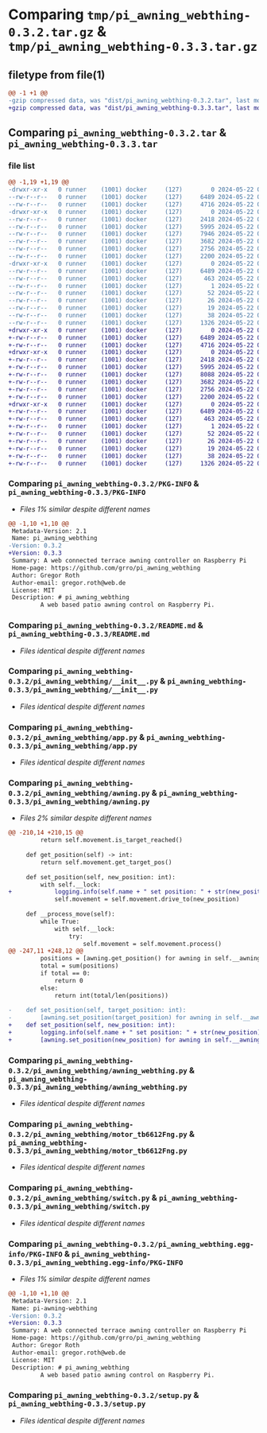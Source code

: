 # Comparing `tmp/pi_awning_webthing-0.3.2.tar.gz` & `tmp/pi_awning_webthing-0.3.3.tar.gz`

## filetype from file(1)

```diff
@@ -1 +1 @@
-gzip compressed data, was "dist/pi_awning_webthing-0.3.2.tar", last modified: Wed May 22 04:30:29 2024, max compression
+gzip compressed data, was "dist/pi_awning_webthing-0.3.3.tar", last modified: Wed May 22 04:32:22 2024, max compression
```

## Comparing `pi_awning_webthing-0.3.2.tar` & `pi_awning_webthing-0.3.3.tar`

### file list

```diff
@@ -1,19 +1,19 @@
-drwxr-xr-x   0 runner    (1001) docker     (127)        0 2024-05-22 04:30:29.000000 pi_awning_webthing-0.3.2/
--rw-r--r--   0 runner    (1001) docker     (127)     6489 2024-05-22 04:30:29.000000 pi_awning_webthing-0.3.2/PKG-INFO
--rw-r--r--   0 runner    (1001) docker     (127)     4716 2024-05-22 04:30:20.000000 pi_awning_webthing-0.3.2/README.md
-drwxr-xr-x   0 runner    (1001) docker     (127)        0 2024-05-22 04:30:29.000000 pi_awning_webthing-0.3.2/pi_awning_webthing/
--rw-r--r--   0 runner    (1001) docker     (127)     2418 2024-05-22 04:30:20.000000 pi_awning_webthing-0.3.2/pi_awning_webthing/__init__.py
--rw-r--r--   0 runner    (1001) docker     (127)     5995 2024-05-22 04:30:20.000000 pi_awning_webthing-0.3.2/pi_awning_webthing/app.py
--rw-r--r--   0 runner    (1001) docker     (127)     7946 2024-05-22 04:30:20.000000 pi_awning_webthing-0.3.2/pi_awning_webthing/awning.py
--rw-r--r--   0 runner    (1001) docker     (127)     3682 2024-05-22 04:30:20.000000 pi_awning_webthing-0.3.2/pi_awning_webthing/awning_webthing.py
--rw-r--r--   0 runner    (1001) docker     (127)     2756 2024-05-22 04:30:20.000000 pi_awning_webthing-0.3.2/pi_awning_webthing/motor_tb6612Fng.py
--rw-r--r--   0 runner    (1001) docker     (127)     2200 2024-05-22 04:30:20.000000 pi_awning_webthing-0.3.2/pi_awning_webthing/switch.py
-drwxr-xr-x   0 runner    (1001) docker     (127)        0 2024-05-22 04:30:29.000000 pi_awning_webthing-0.3.2/pi_awning_webthing.egg-info/
--rw-r--r--   0 runner    (1001) docker     (127)     6489 2024-05-22 04:30:29.000000 pi_awning_webthing-0.3.2/pi_awning_webthing.egg-info/PKG-INFO
--rw-r--r--   0 runner    (1001) docker     (127)      463 2024-05-22 04:30:29.000000 pi_awning_webthing-0.3.2/pi_awning_webthing.egg-info/SOURCES.txt
--rw-r--r--   0 runner    (1001) docker     (127)        1 2024-05-22 04:30:29.000000 pi_awning_webthing-0.3.2/pi_awning_webthing.egg-info/dependency_links.txt
--rw-r--r--   0 runner    (1001) docker     (127)       52 2024-05-22 04:30:29.000000 pi_awning_webthing-0.3.2/pi_awning_webthing.egg-info/entry_points.txt
--rw-r--r--   0 runner    (1001) docker     (127)       26 2024-05-22 04:30:29.000000 pi_awning_webthing-0.3.2/pi_awning_webthing.egg-info/requires.txt
--rw-r--r--   0 runner    (1001) docker     (127)       19 2024-05-22 04:30:29.000000 pi_awning_webthing-0.3.2/pi_awning_webthing.egg-info/top_level.txt
--rw-r--r--   0 runner    (1001) docker     (127)       38 2024-05-22 04:30:29.000000 pi_awning_webthing-0.3.2/setup.cfg
--rw-r--r--   0 runner    (1001) docker     (127)     1326 2024-05-22 04:30:20.000000 pi_awning_webthing-0.3.2/setup.py
+drwxr-xr-x   0 runner    (1001) docker     (127)        0 2024-05-22 04:32:22.000000 pi_awning_webthing-0.3.3/
+-rw-r--r--   0 runner    (1001) docker     (127)     6489 2024-05-22 04:32:22.000000 pi_awning_webthing-0.3.3/PKG-INFO
+-rw-r--r--   0 runner    (1001) docker     (127)     4716 2024-05-22 04:32:10.000000 pi_awning_webthing-0.3.3/README.md
+drwxr-xr-x   0 runner    (1001) docker     (127)        0 2024-05-22 04:32:22.000000 pi_awning_webthing-0.3.3/pi_awning_webthing/
+-rw-r--r--   0 runner    (1001) docker     (127)     2418 2024-05-22 04:32:10.000000 pi_awning_webthing-0.3.3/pi_awning_webthing/__init__.py
+-rw-r--r--   0 runner    (1001) docker     (127)     5995 2024-05-22 04:32:10.000000 pi_awning_webthing-0.3.3/pi_awning_webthing/app.py
+-rw-r--r--   0 runner    (1001) docker     (127)     8088 2024-05-22 04:32:10.000000 pi_awning_webthing-0.3.3/pi_awning_webthing/awning.py
+-rw-r--r--   0 runner    (1001) docker     (127)     3682 2024-05-22 04:32:10.000000 pi_awning_webthing-0.3.3/pi_awning_webthing/awning_webthing.py
+-rw-r--r--   0 runner    (1001) docker     (127)     2756 2024-05-22 04:32:10.000000 pi_awning_webthing-0.3.3/pi_awning_webthing/motor_tb6612Fng.py
+-rw-r--r--   0 runner    (1001) docker     (127)     2200 2024-05-22 04:32:10.000000 pi_awning_webthing-0.3.3/pi_awning_webthing/switch.py
+drwxr-xr-x   0 runner    (1001) docker     (127)        0 2024-05-22 04:32:22.000000 pi_awning_webthing-0.3.3/pi_awning_webthing.egg-info/
+-rw-r--r--   0 runner    (1001) docker     (127)     6489 2024-05-22 04:32:22.000000 pi_awning_webthing-0.3.3/pi_awning_webthing.egg-info/PKG-INFO
+-rw-r--r--   0 runner    (1001) docker     (127)      463 2024-05-22 04:32:22.000000 pi_awning_webthing-0.3.3/pi_awning_webthing.egg-info/SOURCES.txt
+-rw-r--r--   0 runner    (1001) docker     (127)        1 2024-05-22 04:32:22.000000 pi_awning_webthing-0.3.3/pi_awning_webthing.egg-info/dependency_links.txt
+-rw-r--r--   0 runner    (1001) docker     (127)       52 2024-05-22 04:32:22.000000 pi_awning_webthing-0.3.3/pi_awning_webthing.egg-info/entry_points.txt
+-rw-r--r--   0 runner    (1001) docker     (127)       26 2024-05-22 04:32:22.000000 pi_awning_webthing-0.3.3/pi_awning_webthing.egg-info/requires.txt
+-rw-r--r--   0 runner    (1001) docker     (127)       19 2024-05-22 04:32:22.000000 pi_awning_webthing-0.3.3/pi_awning_webthing.egg-info/top_level.txt
+-rw-r--r--   0 runner    (1001) docker     (127)       38 2024-05-22 04:32:22.000000 pi_awning_webthing-0.3.3/setup.cfg
+-rw-r--r--   0 runner    (1001) docker     (127)     1326 2024-05-22 04:32:10.000000 pi_awning_webthing-0.3.3/setup.py
```

### Comparing `pi_awning_webthing-0.3.2/PKG-INFO` & `pi_awning_webthing-0.3.3/PKG-INFO`

 * *Files 1% similar despite different names*

```diff
@@ -1,10 +1,10 @@
 Metadata-Version: 2.1
 Name: pi_awning_webthing
-Version: 0.3.2
+Version: 0.3.3
 Summary: A web connected terrace awning controller on Raspberry Pi
 Home-page: https://github.com/grro/pi_awning_webthing
 Author: Gregor Roth
 Author-email: gregor.roth@web.de
 License: MIT
 Description: # pi_awning_webthing
         A web based patio awning control on Raspberry Pi.
```

### Comparing `pi_awning_webthing-0.3.2/README.md` & `pi_awning_webthing-0.3.3/README.md`

 * *Files identical despite different names*

### Comparing `pi_awning_webthing-0.3.2/pi_awning_webthing/__init__.py` & `pi_awning_webthing-0.3.3/pi_awning_webthing/__init__.py`

 * *Files identical despite different names*

### Comparing `pi_awning_webthing-0.3.2/pi_awning_webthing/app.py` & `pi_awning_webthing-0.3.3/pi_awning_webthing/app.py`

 * *Files identical despite different names*

### Comparing `pi_awning_webthing-0.3.2/pi_awning_webthing/awning.py` & `pi_awning_webthing-0.3.3/pi_awning_webthing/awning.py`

 * *Files 2% similar despite different names*

```diff
@@ -210,14 +210,15 @@
         return self.movement.is_target_reached()
 
     def get_position(self) -> int:
         return self.movement.get_target_pos()
 
     def set_position(self, new_position: int):
         with self.__lock:
+            logging.info(self.name + " set position: " + str(new_position))
             self.movement = self.movement.drive_to(new_position)
 
     def __process_move(self):
         while True:
             with self.__lock:
                 try:
                     self.movement = self.movement.process()
@@ -247,11 +248,12 @@
         positions = [awning.get_position() for awning in self.__awnings]
         total = sum(positions)
         if total == 0:
             return 0
         else:
             return int(total/len(positions))
 
-    def set_position(self, target_position: int):
-        [awning.set_position(target_position) for awning in self.__awnings]
+    def set_position(self, new_position: int):
+        logging.info(self.name + " set position: " + str(new_position))
+        [awning.set_position(new_position) for awning in self.__awnings]
```

### Comparing `pi_awning_webthing-0.3.2/pi_awning_webthing/awning_webthing.py` & `pi_awning_webthing-0.3.3/pi_awning_webthing/awning_webthing.py`

 * *Files identical despite different names*

### Comparing `pi_awning_webthing-0.3.2/pi_awning_webthing/motor_tb6612Fng.py` & `pi_awning_webthing-0.3.3/pi_awning_webthing/motor_tb6612Fng.py`

 * *Files identical despite different names*

### Comparing `pi_awning_webthing-0.3.2/pi_awning_webthing/switch.py` & `pi_awning_webthing-0.3.3/pi_awning_webthing/switch.py`

 * *Files identical despite different names*

### Comparing `pi_awning_webthing-0.3.2/pi_awning_webthing.egg-info/PKG-INFO` & `pi_awning_webthing-0.3.3/pi_awning_webthing.egg-info/PKG-INFO`

 * *Files 1% similar despite different names*

```diff
@@ -1,10 +1,10 @@
 Metadata-Version: 2.1
 Name: pi-awning-webthing
-Version: 0.3.2
+Version: 0.3.3
 Summary: A web connected terrace awning controller on Raspberry Pi
 Home-page: https://github.com/grro/pi_awning_webthing
 Author: Gregor Roth
 Author-email: gregor.roth@web.de
 License: MIT
 Description: # pi_awning_webthing
         A web based patio awning control on Raspberry Pi.
```

### Comparing `pi_awning_webthing-0.3.2/setup.py` & `pi_awning_webthing-0.3.3/setup.py`

 * *Files identical despite different names*

